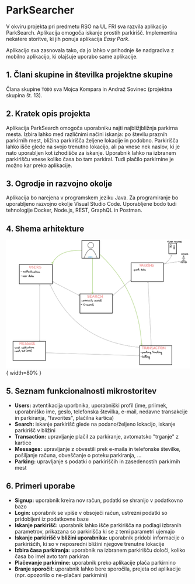 # ParkSearcher

V okviru projekta pri predmetu RSO na UL FRI sva razvila aplikacijo ParkSearch. Aplikacija omogoča iskanje prostih parkirišč. Implementira nekatere storitve, ki jih ponuja aplikacija *Easy Park*.

Aplikacijo sva zasnovala tako, da jo lahko v prihodnje še nadgradiva z mobilno aplikacijo, ki olajšuje uporabo same aplikacije.

## 1. Člani skupine in številka projektne skupine

Člana skupine `TODO` sva Mojca Kompara in Andraž Sovinec (projektna skupina št. 13).

## 2. Kratek opis projekta

Aplikacija ParkSearch omogoča uporabniku najti najbližjbližnja parkirna mesta. Izbira lahko med različnimi načini iskanja: po številu praznih parkirnih mest, bližina parkirišča željene lokacije in podobno. Parkirišča lahko išče glede na svojo trenutno lokacijo, ali pa vnese nek naslov, ki je nato uporabljen kot izhodišče za iskanje. Uporabnik lahko na izbranem parkirišču vnese koliko časa bo tam parkiral. Tudi plačilo parkirnine je možno kar preko aplikacije.

## 3. Ogrodje in razvojno okolje

Aplikacija bo narejena v programskem jeziku Java. Za programiranje bo uporabljeno razvojno okolje Visual Studio Code. Uporabljene bodo tudi tehnologije Docker, Node.js, REST, GraphQL in Postman.


## 4. Shema arhitekture

![Shema arhitekture](architecture_cropped.jpg){ width=80% }

## 5. Seznam funkcionalnosti mikrostoritev

- **Users:** avtentikacija uporbnika, uporabniški profil (ime, priimek, uporabniško ime, geslo, telefonska številka, e-mail, nedavne transakcije in parkiranja, "favorites", plačilna kartica)
- **Search:** iskanje parkirišč glede na podano/željeno lokacijo, iskanje parkirišč v bližini
- **Transaction:** upravljanje plačil za parkiranje, avtomatsko "trganje" z kartice
- **Messages:** upravljanje z obvestili prek e-maila in telefonske številke, pošiljanje računa, obveščanje o poteku parkiranja, $\dots$
- **Parking:** upravljanje s podatki o parkiriščih in zasedenostih parkirnih mest

## 6. Primeri uporabe

- **Signup:** uporabnik kreira nov račun, podatki se shranijo v podatkovno bazo
- **Login:** uporabnik se vpiše v obsoječi račun, ustrezni podatki so pridobljeni iz podatkovne baze
- **Iskanje parkirišč:** uporabnik lahko išče parkirišča na podlagi izbranih parametrov, prikazana so parkirišča ki se z temi parametri ujemajo
- **Iskanje parkirišč v bližini uporabnika:** uporabnik pridobi informacije o parkiriščih, ki so v neposredni bližini njegove trenutne lokacije
- **Izbira časa parkiranja:** uporabnik na izbranem parkirišču določi, koliko časa bo imel avto tam parkiran
- **Plačevanje parkirnine:** uporabnik preko aplikacije plača parkirnino
- **Branje sporočil:** uporabnik lahko bere sporočila, prejeta od aplikacije (npr. opozorilo o ne-plačani parkirnini)